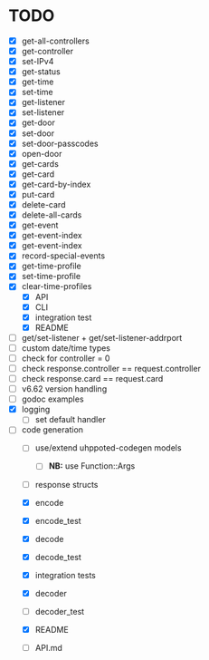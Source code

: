 # TODO

- [x] get-all-controllers
- [x] get-controller
- [x] set-IPv4
- [x] get-status
- [x] get-time
- [x] set-time
- [x] get-listener
- [x] set-listener
- [x] get-door
- [x] set-door
- [x] set-door-passcodes
- [x] open-door
- [x] get-cards
- [x] get-card
- [x] get-card-by-index
- [x] put-card
- [x] delete-card
- [x] delete-all-cards
- [x] get-event
- [x] get-event-index
- [x] get-event-index
- [x] record-special-events
- [x] get-time-profile
- [x] set-time-profile
- [x] clear-time-profiles
   - [x] API
   - [x] CLI
   - [x] integration test
   - [x] README

- [ ] get/set-listener + get/set-listener-addrport
- [ ] custom date/time types
- [ ] check for controller = 0
- [ ] check response.controller == request.controller
- [ ] check response.card == request.card
- [ ] v6.62 version handling
- [ ] godoc examples
- [x] logging
    - [ ] set default handler

- [ ] code generation
   - [ ] use/extend uhppoted-codegen models
      - [ ] **NB:** use Function::Args

   - [ ] response structs
   - [x] encode
   - [x] encode_test
   - [x] decode
   - [x] decode_test
   - [x] integration tests
   - [x] decoder
   - [ ] decoder_test
   - [x] README
   - [ ] API.md

